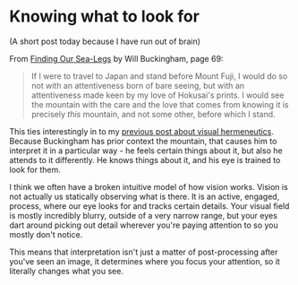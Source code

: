 # Knowing what to look for

(A short post today because I have run out of brain)

From [Finding Our Sea-Legs](https://amzn.to/3d3M3vs) by Will Buckingham, page 69:

> If I were to travel to Japan and stand before Mount Fuji, I would do so not with an attentiveness born of bare seeing, but with an attentiveness made keen by my love of Hokusai's prints. I would see the mountain with the care and the love that comes from knowing it is precisely *this* mountain, and not some other, before which I stand.

This ties interestingly in to my [previous post about visual hermeneutics](https://notebook.drmaciver.com/posts/2020-05-26-06:22.html). Because Buckingham has prior context the mountain, that causes him to interpret it in a particular way - he feels certain things about it, but also he attends to it differently. He knows things about it, and his eye is trained to look for them.

I think we often have a broken intuitive model of how vision works. Vision is not actually us statically observing what is there. It is an active, engaged, process, where our eye looks for and tracks certain details. Your visual field is mostly incredibly blurry, outside of a very narrow range, but your eyes dart around picking out detail wherever you're paying attention to so you mostly don't notice.

This means that interpretation isn't just a matter of post-processing after you've seen an image, it determines where you focus your attention, so it literally changes what you see.
